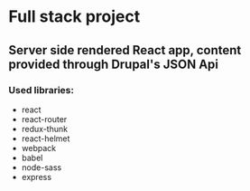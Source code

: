 # Full stack project 
## Server side rendered React app, content provided through Drupal's JSON Api
### Used libraries:
- react
- react-router
- redux-thunk
- react-helmet
- webpack
- babel
- node-sass
- express